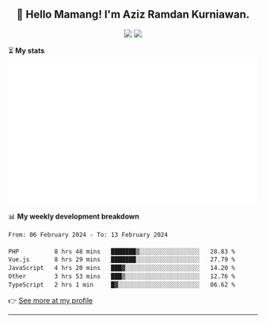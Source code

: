 <h2 align="center">👋 Hello Mamang! I'm Aziz Ramdan Kurniawan.</h2>  
<p align="center">
  <img src="https://komarev.com/ghpvc/?username=azizramdan">
  <img src="https://wakatime.com/badge/user/90056fa0-4c31-4eca-954e-2a3ac05896f9.svg">
</p>
    
⏳ **My stats**  
![](https://raw.githubusercontent.com/azizramdan/github-stats/master/generated/overview.svg#gh-dark-mode-only)

📊 **My weekly development breakdown**
<!--START_SECTION:waka-->

```txt
From: 06 February 2024 - To: 13 February 2024

PHP          8 hrs 48 mins   ███████▒░░░░░░░░░░░░░░░░░   28.83 %
Vue.js       8 hrs 29 mins   ███████░░░░░░░░░░░░░░░░░░   27.79 %
JavaScript   4 hrs 20 mins   ███▓░░░░░░░░░░░░░░░░░░░░░   14.20 %
Other        3 hrs 53 mins   ███▒░░░░░░░░░░░░░░░░░░░░░   12.76 %
TypeScript   2 hrs 1 min     █▓░░░░░░░░░░░░░░░░░░░░░░░   06.62 %
```

<!--END_SECTION:waka-->
👉 [See more at my profile](https://wakatime.com/@azizramdan)
***
